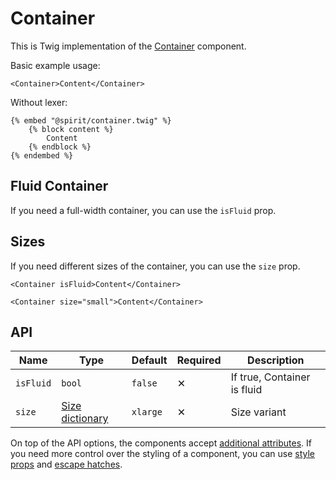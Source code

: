 # Container

This is Twig implementation of the [Container][container] component.

Basic example usage:

```twig
<Container>Content</Container>
```

Without lexer:

```twig
{% embed "@spirit/container.twig" %}
    {% block content %}
        Content
    {% endblock %}
{% endembed %}
```

## Fluid Container

If you need a full-width container, you can use the `isFluid` prop.

## Sizes

If you need different sizes of the container, you can use the `size` prop.

```twig
<Container isFluid>Content</Container>
```

```twig
<Container size="small">Content</Container>
```

## API

| Name      | Type                               | Default  | Required | Description                 |
| --------- | ---------------------------------- | -------- | -------- | --------------------------- |
| `isFluid` | `bool`                             | `false`  | ✕        | If true, Container is fluid |
| `size`    | [Size dictionary][dictionary-size] | `xlarge` | ✕        | Size variant                |

On top of the API options, the components accept [additional attributes][readme-additional-attributes].
If you need more control over the styling of a component, you can use [style props][readme-style-props]
and [escape hatches][readme-escape-hatches].

[container]: https://github.com/lmc-eu/spirit-design-system/tree/main/packages/web/src/scss/components/Container
[readme-additional-attributes]: https://github.com/lmc-eu/spirit-design-system/blob/main/packages/web-twig/README.md#additional-attributes
[readme-style-props]: https://github.com/lmc-eu/spirit-design-system/blob/main/packages/web-twig/README.md#style-props
[readme-escape-hatches]: https://github.com/lmc-eu/spirit-design-system/blob/main/packages/web-twig/README.md#escape-hatches
[dictionary-size]: https://github.com/lmc-eu/spirit-design-system/blob/main/docs/DICTIONARIES.md#size
